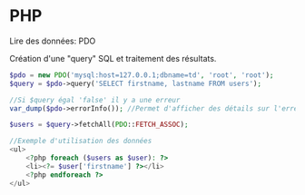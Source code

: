 # PHP
Lire des données: PDO

Création d'une "query" SQL et traitement des résultats.

```php
$pdo = new PDO('mysql:host=127.0.0.1;dbname=td', 'root', 'root');
$query = $pdo->query('SELECT firstname, lastname FROM users');

//Si $query égal 'false' il y a une erreur
var_dump($pdo->errorInfo()); //Permet d'afficher des détails sur l'erreur

$users = $query->fetchAll(PDO::FETCH_ASSOC);

//Exemple d'utilisation des données
<ul>
    <?php foreach ($users as $user): ?>
    <li><?= $user['firstname'] ?></li>
    <?php endforeach ?>
</ul>
```